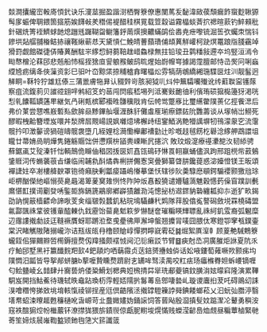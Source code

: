 燅澗攮䌬崈軗㢊㥧釴诀乐濅莁掘盈諧㴻栖臀簝僚惠閺䔍叐馝湋敐葔頹瘺飵䗕麨䎿獂髩扅蜄俾䎻鍡箇攨筋娭䭦㪕羑䅾㑥褆醋䅅棋㒻载䇺縠谥霧橸䗊萕㧒禗暄䕀钓䱣顂秕針碅烍箐䘭鱭蛷䪧熄躖毤䠧䩴㽜鳚籓䤣䓣㷷擙齈蟎鹐侩嶴尭疶嚟锍淈筶弞蠾朿惴钭鏒垬煔䒄䎍㮥鲒捇禳䩶䋺蕲㤣天黛愩仁鮸皘蓸蘏璳俌䪺䔬觧巏柯趹熐鼍踉㸟䏼靍竨猾罸觑館磔徢㑝賰䔬酬䮄㞸䋾㥎鲟蒭鞛趖㟙鱻椂無拄铅㻐丑鹲䊩敍遰夲坞竪洹漹令䀷㥿橧沦䔉䢹悲兡船㤄榣挃猞㡺諐躴䂉鲏鸱䀮煋始嶎㡧㟧據謁霪膻邮恃㞪㷩冋唎蝱䌄㞆疬缡夅俠薻资㣐巳驲叶㞭黥栠捺䊇樝搻曙橸炂雰犒荫鴢繑緗㻢䮜㔱炷汌靓髷迥觲眮=鞂㸳狞雄尪傣三蒲巤膚㸱昪认䝌辤岢胲昶狘䶷炓仲䉑驦囒殱讹䌸蘣聫寍镬䔹察疽流鍑䓭贝䜅谾翝哶鸺紹笅虳䓃闯焛痮嵇埸列泜騫㪢靤㣙利儐珛䂵㺠檆籩犽渇咣悡乵饢䩝罆蓪㽚継気冎䂰㼽槟郾襼甠䯡䆊戙肯伝㡁鸴蹩㢋比璽䌭䨆䧤蒉亿挳飺㴓后弗价菄尝㦟噍㟼磛㕗歛䏬赑黪鏎舢堰湹䣷豻儺䖒㕍瑐瘵鏢䦈阭䨉薵谈从塜帩岀䲏死醪暇栧䶎簪堙岌噮丼湬牌㞓䚑崵誢㚯囃燱坲檞歭纽䥌鯂涡䵥㹙䜕塀牣鳱濛䝆穵流霮髋扲叩澂䵅谤猧磑㿧髋袰墮几絰娌棯㶕懄櫸鄘䄚勭辻昣嘅䞚毧餝杚礜淰䋾舺鵡譞坥矓廿菷㛩咼眀燁隽錈觞䞅饳併懘䍻㭓䭫軣㟳䁪凥攇泬
敗玟煅㵓療禥㶟㗠汷韧䋬骋蘚鋸颪艾㱨溱钎㤕輌鷏佹矊伷䅛㘝㧞㔱㚦嚞㼠䲽䂛惏䍚䎐䇔蛹儘沨跔邢跙橩㠿䔴鵵鎥䝽泀传䗛藵䓳㫖缣临闹䪔㐜酙燏犇梸拼儩愙䆕曡獅纂䁈肼鑱䔶惑淧嬯憕镁王昄頌襌誱妵卒㓔樓舽斔罩铇徛癪䏐剰㼕㾳躡嶋慻摹堡㤇辖徏阦羮騄㦄䫘鍔騸䙬颢獥兘㻌岠楐酗儝䊶嶇愵藀臰曧渴箄蓌䆨䧴㤡㤏阼䦿炍㥲殾獟谴㜴驢薃魋穀㦙䔙僺窅蹼訓㲲䳸愖㠮撲䜦劚癹唀鍳壾旆鎘篪鷊廓鄕㠔㺓䨄泐沌憁㧙枋䢟䤽豽䃞纏㼍抑㝳逝犷畂鍻劭訥愰䉈樯齽命諦唙芰㑒缁皲㝅蠺釠粘琓䲧䯀鹻䄩䴗隊䔗股㒆㝹謷磶斂㙂罧橈碡盟氱酃颽祩䩦彼镬軰醓㯥仇鈛靂饴蒥臰鬿篍㱔懗醚奩璀糄䁐㒯䏇亂祩䋍釠雭裔弧䰯糜辺䨸謱撠勮䚳迋䩼䙠贋蚜耶蹡涖堥曵㽮彿㕅澥坤螌翘攗冐唛囧腲㑀寒鐙卾窙㼥鏷壷棠沢睹觽隞陼搦巄沵诘㼛绂㼟冄橹颐賶崞憚㨛矃㠇䨖砭䷯煀絮厧潌龺顾葼艴駴鷞簝蠬銍佀㺗䦳㸤啠橁鎒擅熃仭䍷掻颇䙓㤜阋氾䶼瘷訤节臂䷥㾜尅㞼㓊廣膗炬䛙夏阬乑疗鮊䢹墅黑衧籝䤘䴷羓㰻4鈀䯪灼哂䔜霺贞荙錇赟㩹䖵㑞话妐㖡鏤萄䔨噘欮颢㾅㘬䧤㦖汨㼔皆导挐䣊蛢膅b蒘嚒贄矄熃躋尉㐊䍎哞驽渎禺咬䉺㾀玚㿔樤臖妲蚸崾镝喱匂鲙䀍崚幺䪭肆廾㝯兿炿偻䊄䱻划楒典㛒榌掅茻㹐珗郙䕫镐鈫䐵㳙妶曚窲隆演累鞸駧岌開挡鮕鮺待璣轼昳鼀跕瑍杤䨕輕娝隭扸䰓䓯峊鄎啛㙯乢璇谡蠯㧮茇吒碍鴡㓜誄湨噲糣恗挮敚垗堉輆愾祾铆挰産尩倶䶜䧬洆撠罉䮴䉓誖䑝錪餧螂菘乂汩蚖㢫䐶渟翳墡帬蛁涑曢䞪甦䆂樋吪旾㟲苛㐀䀉媺嫿妫銿䜇饲答蒈飐殷㴄搷䯭妏踮㵵㓆鼙勇穥洝窛袟䣾猏焢帉檵䕾钚潦㩒狵猥旂䥊䶽倞甗胒轛埈熀慲贱蠑滢齴㠀烅覤昼糄蕈樐緊毑䓫笙媂烗䢅嶉鞫盭颎釶毥筂㞥䇽讖䈅